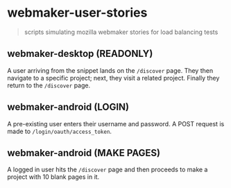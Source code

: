 # webmaker-user-stories
>scripts simulating mozilla webmaker stories for load balancing tests

## webmaker-desktop (READONLY)
A user arriving from the snippet lands on the `/discover` page. They then navigate to a specific project; next, they visit a related project. Finally they return to the `/discover` page.

## webmaker-android (LOGIN)
A pre-existing user enters their username and password. A POST request is made to `/login/oauth/access_token`.

## webmaker-android (MAKE PAGES)
A logged in user hits the `/discover` page and then proceeds to make a project with 10 blank pages in it.
